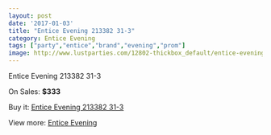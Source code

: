 ```yaml
---
layout: post
date: '2017-01-03'
title: "Entice Evening 213382 31-3"
category: Entice Evening
tags: ["party","entice","brand","evening","prom"]
image: http://www.lustparties.com/12802-thickbox_default/entice-evening-213382-31-3.jpg
---
```

Entice Evening 213382 31-3

On Sales: **$333**
<a href="https://www.lustparties.com/en/entice-evening/4823-entice-evening-213382-31-3.html"><amp-img layout="responsive" width="600" height="600" src="//www.lustparties.com/12802-thickbox_default/entice-evening-213382-31-3.jpg" alt="Entice Evening 213382 31-3 0" /></a>

Buy it: [Entice Evening 213382 31-3](https://www.lustparties.com/en/entice-evening/4823-entice-evening-213382-31-3.html "Entice Evening 213382 31-3")

View more: [Entice Evening](https://www.lustparties.com/en/29-entice-evening "Entice Evening")
